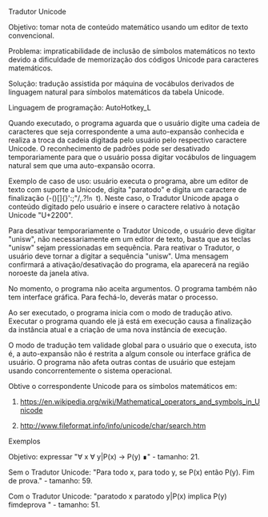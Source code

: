 Tradutor Unicode

Objetivo: tomar nota de conteúdo matemático usando um editor de texto convencional.

Problema: impraticabilidade de inclusão de símbolos matemáticos no texto devido a dificuldade de memorização dos códigos Unicode para caracteres matemáticos.

Solução: tradução assistida por máquina de vocábulos derivados de linguagem natural para símbolos matemáticos da tabela Unicode.

Linguagem de programação: AutoHotkey_L

Quando executado, o programa aguarda que o usuário digite uma cadeia de caracteres que seja correspondente a uma auto-expansão conhecida e realiza a troca da cadeia digitada pelo usuário pelo respectivo caractere Unicode. O reconhecimento de padrões pode ser desativado temporariamente para que o usuário possa digitar vocábulos de linguagem natural sem que uma auto-expansão ocorra.

Exemplo de caso de uso: usuário executa o programa, abre um editor de texto com suporte a Unicode, digita "paratodo" e digita um caractere de finalização (-()[]{}':;"/\,.?!`n `t). Neste caso, o Tradutor Unicode apaga o conteúdo digitado pelo usuário e insere o caractere relativo à notação Unicode "U+2200".

Para desativar temporariamente o Tradutor Unicode, o usuário deve digitar "unisw", não necessariamente em um editor de texto, basta que as teclas "unisw" sejam pressionadas em sequência. Para reativar o Tradutor, o usuário deve tornar a digitar a sequência "unisw". Uma mensagem confirmará a ativação/desativação do programa, ela aparecerá na região noroeste da janela ativa.

No momento, o programa não aceita argumentos. O programa também não tem interface gráfica. Para fechá-lo, deverás matar o processo.

Ao ser executado, o programa inicia com o modo de tradução ativo. Executar o programa quando ele já está em execução causa a finalização da instância atual e a criação de uma nova instância de execução.

O modo de tradução tem validade global para o usuário que o executa, isto é, a auto-expansão não é restrita a algum console ou interface gráfica de usuário. O programa não afeta outras contas de usuário que estejam usando concorrentemente o sistema operacional.

Obtive o correspondente Unicode para os símbolos matemáticos em:

1. https://en.wikipedia.org/wiki/Mathematical_operators_and_symbols_in_Unicode

2. http://www.fileformat.info/info/unicode/char/search.htm

Exemplos

Objetivo: expressar "∀ x ∀ y|P(x) → P(y) ∎" - tamanho: 21.

Sem o Tradutor Unicode: "Para todo x, para todo y, se P(x) então P(y). Fim de prova." - tamanho: 59.

Com o Tradutor Unicode: "paratodo x paratodo y|P(x) implica P(y) fimdeprova " - tamanho: 51.
